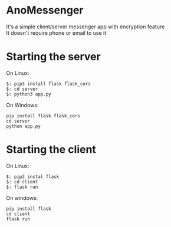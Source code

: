# AnoMessenger
It's a simple client/server messenger app with encryption feature\
It doesn't require phone or email to use it

# Starting the server
On Linux:
```
$: pip3 install flask flask_cors
$: cd server
$: python3 app.py
```

On Windows:
```
pip install flask flask_cors
cd server
python app.py
```

# Starting the client
On Linux:
```
$: pip3 instal flask
$: cd client
$: flask run
```

On windows:
```
pip install flask
cd client
flask run
```
